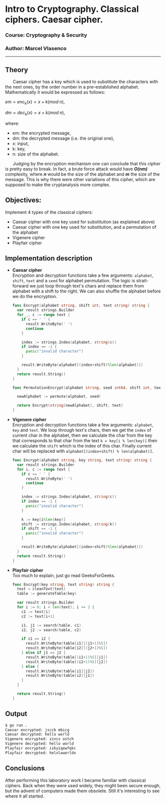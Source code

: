 # Intro to Cryptography. Classical ciphers. Caesar cipher.

### Course: Cryptography & Security

### Author: Marcel Vlasenco

---

## Theory

&ensp;&ensp;&ensp; Caesar cipher has a key which is used to substitute the characters with the next ones, by the order number in a pre-established alphabet. Mathematically it would be expressed as follows:

$em = enc_{k}(x) = x + k (mod \; n),$

$dm = dec_{k}(x) = x + k (mod \; n),$

where:

- em: the encrypted message,
- dm: the decrypted message (i.e. the original one),
- x: input,
- k: key,
- n: size of the alphabet.

&ensp;&ensp;&ensp; Judging by the encryption mechanism one can conclude that this cipher is pretty easy to break. In fact, a brute force attack would have **_O(nm)_** complexity, where **_n_** would be the size of the alphabet and **_m_** the size of the message. This is why there were other variations of this cipher, which are supposed to make the cryptanalysis more complex.

## Objectives:

Implement 4 types of the classical ciphers:

- Caesar cipher with one key used for substitution (as explained above)
- Caesar cipher with one key used for substitution, and a permutation of the alphabet
- Vigenere cipher
- Playfair cipher

## Implementation description

- **Caesar cipher**  
  Encryption and decryption functions take a few arguments: `alphabet`, `shift`, `text` and a `seed` for alphabet permutation. The logic is strait-forward we just loop through text's chars and replace them from alphabet with a shift to the right. We can also shuffle the alphabet before we do the encryption.

  ```go
  func Encrypt(alphabet string, shift int, text string) string {
    var result strings.Builder
    for _, c := range text {
      if c == ' ' {
        result.WriteByte(' ')
        continue
      }
  
      index := strings.Index(alphabet, string(c))
      if index == -1 {
        panic("invalid character")
      }
  
      result.WriteByte(alphabet[(index+shift)%len(alphabet)])
    }
    return result.String()
  }
  
  func PermutationEncrypt(alphabet string, seed int64, shift int, text string) string {
  
    newAlphabet := permute(alphabet, seed)
  
    return Encrypt(string(newAlphabet), shift, text)
  }
  ```

- **Vigenere cipher**  
  Encryption and decryption functions take a few arguments: `alphabet`, `key` and `text`. We loop through text's chars, then we get the `index` of current char in the alphabet, then we calculate the char from the key that corresponds to that char from the text `k = key[i % len(key)]` then we calculate the `shift` which is the index of this char. Finally current char will be replaced with `alphabet[(index+shift) % len(alphabet)]`.

  ```go
  func Encrypt(alphabet string, key string, text string) string {
    var result strings.Builder
    for i, c := range text {
      if c == ' ' {
        result.WriteByte(' ')
        continue
      }
  
      index := strings.Index(alphabet, string(c))
      if index == -1 {
        panic("invalid character")
      }
  
      k := key[i%len(key)]
      shift := strings.Index(alphabet, string(k))
      if shift == -1 {
        panic("invalid character")
      }
  
      result.WriteByte(alphabet[(index+shift)%len(alphabet)])
    }
    return result.String()
  }
  ```

- **Playfair cipher**  
  Too much to explain, just go read GeeksForGeeks.

  ```go
  func Encrypt(key string, text string) string {
    text = cleanText(text)
    table := generateTable(key)
  
    var result strings.Builder
    for i := 0; i < len(text); i += 2 {
      c1 := text[i]
      c2 := text[i+1]
  
      i1, j1 := search(table, c1)
      i2, j2 := search(table, c2)
  
      if i1 == i2 {
        result.WriteByte(table[i1][(j1+1)%5])
        result.WriteByte(table[i2][(j2+1)%5])
      } else if j1 == j2 {
        result.WriteByte(table[(i1+1)%5][j1])
        result.WriteByte(table[(i2+1)%5][j2])
      } else {
        result.WriteByte(table[i1][j2])
        result.WriteByte(table[i2][j1])
      }
    }
  
    return result.String()
  }
  ```

## Output

```sh
$ go run .
Caesar encrypted: jsccb mbicg
Caesar decrypted: hello world
Vigenere encrypted: zincs ostch
Vigenere decrypted: hello world
Playfair encrypted: iskyiqewfqkc
Playfair decrypted: helxloworldx
```

## Conclusions

After performing this laboratory work I became familiar with classical ciphers. Back when they were used widely, they might been secure enough, but the advent of computers made them obsolete. Still it's interesting to see where it all started.
